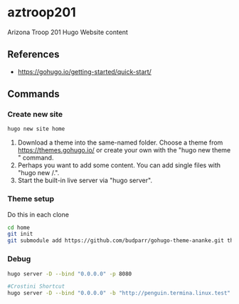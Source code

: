 # aztroop201

Arizona Troop 201 Hugo Website content

## References

- https://gohugo.io/getting-started/quick-start/

## Commands

### Create new site

```bash
hugo new site home
```

1. Download a theme into the same-named folder.
   Choose a theme from https://themes.gohugo.io/ or
   create your own with the "hugo new theme <THEMENAME>" command.
2. Perhaps you want to add some content. You can add single files
   with "hugo new <SECTIONNAME>/<FILENAME>.<FORMAT>".
3. Start the built-in live server via "hugo server".

### Theme setup

Do this in each clone

```bash
cd home
git init
git submodule add https://github.com/budparr/gohugo-theme-ananke.git themes/ananke
```

### Debug

```bash
hugo server -D --bind "0.0.0.0" -p 8080

#Crostini Shortcut
hugo server -D --bind "0.0.0.0" -b "http://penguin.termina.linux.test"
```